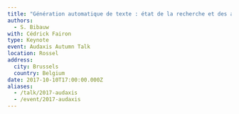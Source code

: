 ```yaml
---
title: "Génération automatique de texte : état de la recherche et des applications"
authors:
  - S. Bibauw
with: Cédrick Fairon
type: Keynote
event: Audaxis Autumn Talk
location: Rossel
address:
  city: Brussels
  country: Belgium
date: 2017-10-10T17:00:00.000Z
aliases:
  - /talk/2017-audaxis
  - /event/2017-audaxis
---
```

